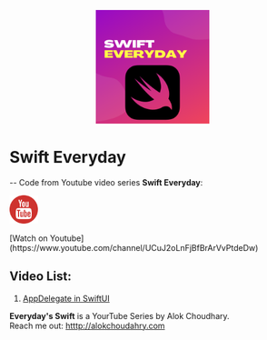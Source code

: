 <p align="center">
  <img src="images/logo.png" width="200" title="Swift Everyday logo">
</p>

# Swift Everyday
--
Code from Youtube video series **Swift Everyday**: <br>
<a href="https://www.youtube.com/channel/UCuJ2oLnFjBfBrArVvPtdeDw">
<p align="left">
  <img src="images/youtube.png" width="50" title="EveryDay's Swift logo">
</p> </a>
 [Watch on Youtube](https://www.youtube.com/channel/UCuJ2oLnFjBfBrArVvPtdeDw)

## Video List: 
1. [AppDelegate in SwiftUI](Video-1/)





**Everyday's Swift** is a YourTube Series by Alok Choudhary.<br> 
Reach me out: [htttp://alokchoudahry.com](htttp://alokchoudahry.com) 
